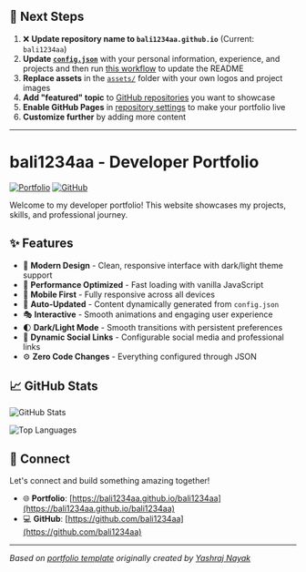 ## 🚀 Next Steps

1. ❌ **Update repository name to `bali1234aa.github.io`** (Current: `bali1234aa`)
2. **Update [`config.json`](https://github.com/bali1234aa/bali1234aa/blob/main/config.json)** with your personal information, experience, and projects and then run [this workflow](https://github.com/bali1234aa/bali1234aa/actions/workflows/update-readme.yml) to update the README
3. **Replace assets** in the [`assets/`](https://github.com/bali1234aa/bali1234aa/tree/main/assets/) folder with your own logos and project images
4. **Add "featured" topic** to [GitHub repositories](https://github.com/bali1234aa?tab=repositories) you want to showcase
5. **Enable GitHub Pages** in [repository settings](https://github.com/bali1234aa/bali1234aa/settings/pages) to make your portfolio live
6. **Customize further** by adding more content

---

# bali1234aa - Developer Portfolio

<div align="left">
  
[![Portfolio](https://img.shields.io/badge/🌐_Visit_Portfolio-Live-brightgreen?style=for-the-badge)](https://bali1234aa.github.io/bali1234aa)
[![GitHub](https://img.shields.io/badge/GitHub-Profile-181717?style=for-the-badge&logo=github)](https://github.com/bali1234aa)

</div>

Welcome to my developer portfolio! This website showcases my projects, skills, and professional journey.

## ✨ Features

- 🎨 **Modern Design** - Clean, responsive interface with dark/light theme support
- 🚀 **Performance Optimized** - Fast loading with vanilla JavaScript
- 📱 **Mobile First** - Fully responsive across all devices
- 🔄 **Auto-Updated** - Content dynamically generated from `config.json`
- 🎭 **Interactive** - Smooth animations and engaging user experience
- 🌓 **Dark/Light Mode** - Smooth transitions with persistent preferences
- 🔗 **Dynamic Social Links** - Configurable social media and professional links
- ⚙️ **Zero Code Changes** - Everything configured through JSON

## 📈 GitHub Stats

<div align="left">

![GitHub Stats](https://github-readme-stats.vercel.app/api?username=bali1234aa&theme=dark&hide_border=true&include_all_commits=true&count_private=true)

![Top Languages](https://github-readme-stats.vercel.app/api/top-langs/?username=bali1234aa&theme=dark&hide_border=true&include_all_commits=true&count_private=true&layout=compact)

</div>

## 🤝 Connect

Let's connect and build something amazing together!

- 🌐 **Portfolio**: [https://bali1234aa.github.io/bali1234aa](https://bali1234aa.github.io/bali1234aa)
- 💻 **GitHub**: [https://github.com/bali1234aa](https://github.com/bali1234aa)

---

*Based on [portfolio template](https://github.com/yashrajnayak/developer-portfolio) originally created by [Yashraj Nayak](https://github.com/yashrajnayak)*